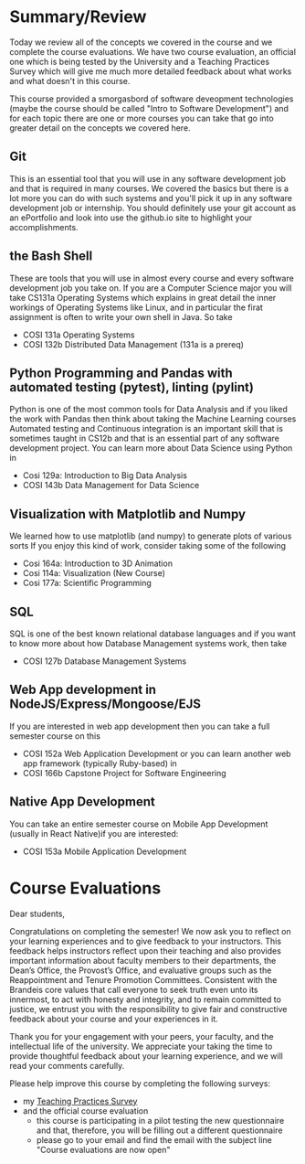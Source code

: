 # Summary/Review
Today we review all of the concepts we covered in the course and we complete the course evaluations.
We have two course evaluation, an official one which is being tested by the University and 
a Teaching Practices Survey which will give me much more detailed feedback about what works and what doesn't in this course.

This course provided a smorgasbord of software deveopment technologies (maybe the course should be called "Intro to Software Development")
and for each topic there are one or more courses you can take that go into greater detail on the concepts we covered here.

## Git
This is an essential tool that you will use in any software development job and that is required in many courses.
We covered the basics but there is a lot more you can do with such systems and you'll pick it up in any software
development job or internship. You should definitely use your git account as an ePortfolio and look into use the github.io
site to highlight your accomplishments.

## the Bash Shell
These are tools that you will use in almost every course and every software development job you take on. 
If you are a Computer Science major you will take CS131a Operating Systems which explains in great detail
the inner workings of Operating Systems like Linux, and in particular the firat assignment is often to write your 
own shell in Java. So take
* COSI 131a Operating Systems
* COSI 132b Distributed Data Management (131a is a prereq)


## Python Programming and Pandas with automated testing (pytest), linting (pylint)
Python is one of the most common tools for Data Analysis and if you liked the work with Pandas then think
about taking the Machine Learning courses 
Automated testing and Continuous integration is an important skill that is sometimes taught in CS12b
and that is an essential part of any software development project. You can learn more about Data Science
using Python in 
* Cosi 129a: Introduction to Big Data Analysis
* COSI 143b Data Management for Data Science

## Visualization with Matplotlib and Numpy
We learned how to use matplotlib (and numpy) to generate plots of various sorts
If you enjoy this kind of work, consider taking some of the following
* Cosi 164a: Introduction to 3D Animation
* Cosi 114a: Visualization (New Course)
* Cosi 177a: Scientific Programming

## SQL
SQL is one of the best known relational database languages and if you want to know more about how Database Management systems work, then take
* COSI 127b Database Management Systems

## Web App development in NodeJS/Express/Mongoose/EJS
If you are interested in web app development then you can take a full semester course on this
* COSI 152a Web Application Development
or you can learn another web app framework (typically Ruby-based) in
* COSI 166b Capstone Project for Software Engineering

## Native App Development
You can take an entire semester course on Mobile App Development (usually in React Native)if you are interested:
* COSI 153a Mobile Application Development


# Course Evaluations

Dear students,

Congratulations on completing the semester! We now ask you to reflect on your learning experiences and to give feedback to your instructors. This feedback helps instructors reflect upon their teaching and also provides important information about faculty members to their departments, the Dean’s Office, the Provost’s Office, and evaluative groups such as the Reappointment and Tenure Promotion Committees. Consistent with the Brandeis core values that call everyone to seek truth even unto its innermost, to act with honesty and integrity, and to remain committed to justice, we entrust you with the responsibility to give fair and constructive feedback about your course and your experiences in it.


Thank you for your engagement with your peers, your faculty, and the intellectual life of the university. We appreciate your taking the time to provide thoughtful feedback about your learning experience, and we will read your comments carefully.



Please help improve this course by completing the following surveys:
* my [Teaching Practices Survey](https://docs.google.com/forms/d/e/1FAIpQLSfzoohfvYQ6mXA14TuTApI9n8-T64Ai4rozWL1t7zDUWD6lkQ/viewform)
* and the official course evaluation
  -  this course is participating in a pilot testing the new questionnaire and that, therefore, you will be filling out a different questionnaire
  -  please go to your email and find the email with the subject line "Course evaluations are now open"

